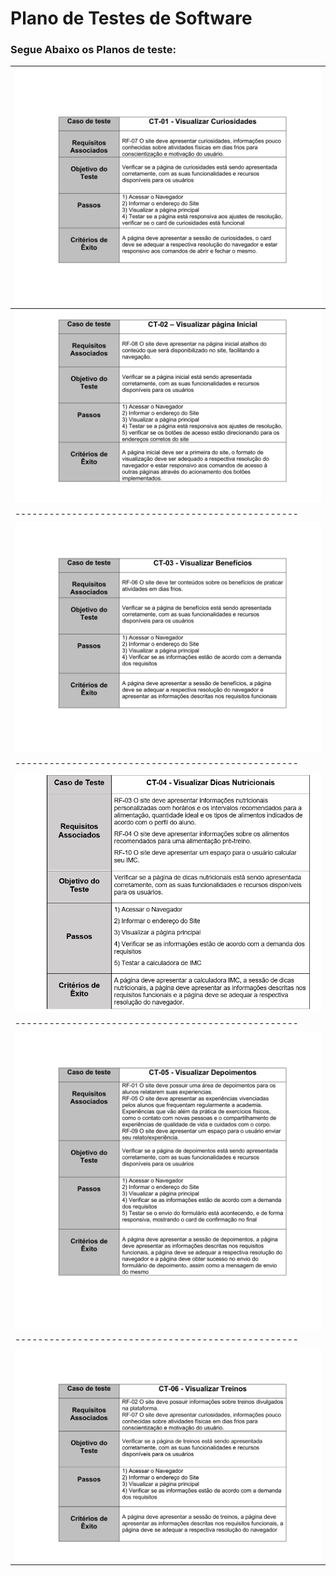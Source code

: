 # Plano de Testes de Software

### Segue Abaixo os Planos de teste:

| <img src="img/ct 01.png" alt="plano de teste 1"> |
|--------------------------------------------------|
| <img src="img/ct 02.png" alt="plano de teste 2"> |
|--------------------------------------------------|
| <img src="img/ct 03.png" alt="plano de teste 3"> |
|--------------------------------------------------|
| <img src="img/ct 14.png" alt="plano de teste 4"> |
|--------------------------------------------------|
| <img src="img/ct 05.png" alt="plano de teste 5"> |
|--------------------------------------------------|
| <img src="img/ct 06.png" alt="plano de teste 6"> |

